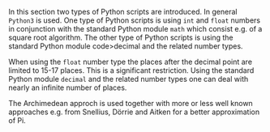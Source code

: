 In this section two types of Python scripts are introduced. In general <code>Python3</code> is used. One type of Python scripts is using <code>int</code> and <code>float</code> numbers in conjunction with the standard Python module <code>math</code> which consist e.g. of a square root algorithm. The other type of Python scripts is using the standard Python module code>decimal</code> and the related number types.

When using the <code>float</code> number type the places after the decimal point are limited to 15-17 places. This is a significant restriction. Using the standard Python module <code>decimal</code> and the related number types one can deal with nearly an infinite number of places. 

The Archimedean approch is used together with more or less well known approaches e.g. from Snellius, Dörrie and Aitken for a better approximation of Pi. 
